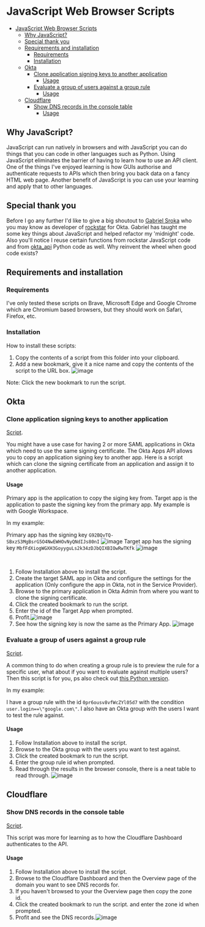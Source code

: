 # JavaScript Web Browser Scripts

- [JavaScript Web Browser Scripts](#javascript-web-browser-scripts)
  - [Why JavaScript?](#why-javascript)
  - [Special thank you](#special-thank-you)
  - [Requirements and installation](#requirements-and-installation)
    - [Requirements](#requirements)
    - [Installation](#installation)
  - [Okta](#okta)
    - [Clone application signing keys to another application](#clone-application-signing-keys-to-another-application)
      - [Usage](#usage)
    - [Evaluate a group of users against a group rule](#evaluate-a-group-of-users-against-a-group-rule)
      - [Usage](#usage-1)
  - [Cloudflare](#cloudflare)
    - [Show DNS records in the console table](#show-dns-records-in-the-console-table)
      - [Usage](#usage-2)

## Why JavaScript?
JavaScript can run natively in browsers and with JavaScript you can do things that you can code in other languages such as Python.
Using JavaScript eliminates the barrier of having to learn how to use an API client. One of the things I've enjoyed learning is how GUIs authorise and authenticate requests to APIs which then bring you back data on a fancy HTML web page.
Another benefit of JavaScript is you can use your learning and apply that to other languages.

## Special thank you
Before I go any further I'd like to give a big shoutout to [Gabriel Sroka](https://github.com/gabrielsroka/) who you may know as developer of [rockstar](https://gabrielsroka.github.io/rockstar) for Okta.
Gabriel has taught me some key things about JavaScript and helped refactor my 'midnight' code. Also you'll notice I reuse certain functions from rockstar JavaScript code and from [okta_api](https://github.com/gabrielsroka/okta_api/blob/master/okta_api.py) Python code as well. Why reinvent the wheel when good code exists?

## Requirements and installation

### Requirements

I've only tested these scripts on Brave, Microsoft Edge and Google Chrome which are Chromium based browsers, but they should work on Safari, Firefox, etc.

### Installation

How to install these scripts:

1. Copy the contents of a script from this folder into your clipboard.
2. Add a new bookmark, give it a nice name and copy the contents of the script to the URL box. ![image](https://user-images.githubusercontent.com/22709115/195946862-45d4ec41-7011-4951-a7ab-e859b56183c5.png)


Note: Click the new bookmark to run the script.


## Okta

### Clone application signing keys to another application
[Script](cloneSourceAppKidToTargetApp.js).

You might have a use case for having 2 or more SAML applications in Okta which need to use the same signing certificate. The Okta Apps API allows you to copy an application signing key to another app.
Here is a script which can clone the signing certificate from an application and assign it to another application.

#### Usage

Primary app is the application to copy the siging key from.
Target app is the application to paste the signing key from the primary app.
My example is with Google Workspace.

In my example:

Primary app has the signing key ```G92BQvTQ-SBxzS3MgBsrG5O4NwEWHOvNyQNdIJs80nI``` ![image](https://user-images.githubusercontent.com/22709115/193650773-206d5607-00b5-45cf-826e-cbefd3b73931.png)
Target app has the signing key ```MbfFdXiogWGXH3GoyyguLs2k34zDJbQIXBIOwRwTKfk``` ![image](https://user-images.githubusercontent.com/22709115/193650873-fe280d0f-5ba2-431a-93ec-d58972e00c8b.png)

</br>

1. Follow Installation above to install the script.
2. Create the target SAML app in Okta and configure the settings for the application (Only configure the app in Okta, not in the Service Provider).
3. Browse to the primary application in Okta Admin from where you want to clone the signing certificate.
4. Click the created bookmark to run the script.
5. Enter the id of the Target App when prompted.
6. Profit.![image](https://user-images.githubusercontent.com/22709115/193651514-81f5e9ba-33ce-43b2-919c-ff9a1df1c48e.png)
7. See how the signing key is now the same as the Primary App. ![image](https://user-images.githubusercontent.com/22709115/193651651-1114da4b-2256-42f9-8772-008c23fd3ade.png)

### Evaluate a group of users against a group rule
[Script](evalGroupRule.js).

A common thing to do when creating a group rule is to preview the rule for a specific user, what about if you want to evaluate against multiple users? Then this script is for you, ps also check out [this Python version](https://github.com/pro4tlzz/ITSupportTools/blob/main/okta/group-rules/eval-group-rules.py).

In my example:

I have a group rule with the id ```0pr6ousv8vfWcZYl05d7``` with the condition ```user.login==\"google.com\"```.
I also have an Okta group with the users I want to test the rule against.

#### Usage

1. Follow Installation above to install the script.
2. Browse to the Okta group with the users you want to test against.
3. Click the created bookmark to run the script.
4. Enter the group rule id when prompted.
5. Read through the results in the browser console, there is a neat table to read through. ![image](https://user-images.githubusercontent.com/22709115/193654630-f0f94841-9015-45bf-bf7e-3a238ed62d6b.png)

## Cloudflare

### Show DNS records in the console table
[Script](getCloudflareZoneRecords.js).

This script was more for learning as to how the Cloudflare Dashboard authenticates to the API.

#### Usage

1. Follow Installation above to install the script.
2. Browse to the Cloudflare Dashboard and then the Overview page of the domain you want to see DNS records for.
3. If you haven't browsed to your the Overview page then copy the zone id.
4. Click the created bookmark to run the script. and enter the zone id when prompted.
5. Profit and see the DNS records.![image](https://user-images.githubusercontent.com/22709115/193655473-8a62528e-bf1b-48ab-830d-74cb749f3b8a.png)
